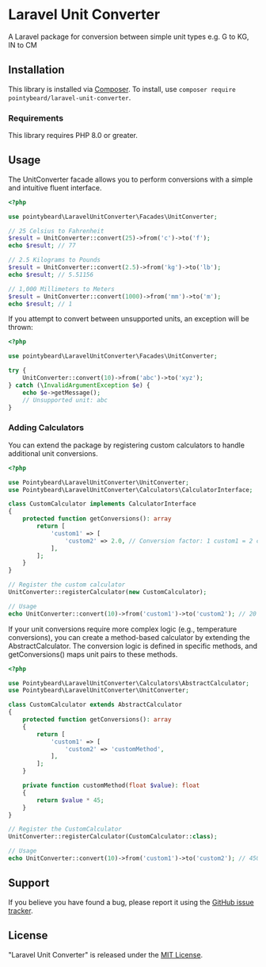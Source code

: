 # Laravel Unit Converter

A Laravel package for conversion between simple unit types e.g. G to KG, IN to CM

## Installation

This library is installed via [Composer](http://getcomposer.org/). To install, use `composer require pointybeard/laravel-unit-converter`.

### Requirements

This library requires PHP 8.0 or greater.

## Usage

The UnitConverter facade allows you to perform conversions with a simple and intuitive fluent interface.

```php
<?php

use pointybeard\LaravelUnitConverter\Facades\UnitConverter;

// 25 Celsius to Fahrenheit
$result = UnitConverter::convert(25)->from('c')->to('f');
echo $result; // 77

// 2.5 Kilograms to Pounds
$result = UnitConverter::convert(2.5)->from('kg')->to('lb');
echo $result; // 5.51156

// 1,000 Millimeters to Meters
$result = UnitConverter::convert(1000)->from('mm')->to('m');
echo $result; // 1

```

If you attempt to convert between unsupported units, an exception will be thrown:

```php
<?php

use pointybeard\LaravelUnitConverter\Facades\UnitConverter;

try {
    UnitConverter::convert(10)->from('abc')->to('xyz');
} catch (\InvalidArgumentException $e) {
    echo $e->getMessage(); 
    // Unsupported unit: abc
}

```

### Adding Calculators

You can extend the package by registering custom calculators to handle additional unit conversions.

```php
<?php

use Pointybeard\LaravelUnitConverter\UnitConverter;
use Pointybeard\LaravelUnitConverter\Calculators\CalculatorInterface;

class CustomCalculator implements CalculatorInterface
{
    protected function getConversions(): array
        return [
            'custom1' => [
                'custom2' => 2.0, // Conversion factor: 1 custom1 = 2 custom2
            ],
        ];
    }
}

// Register the custom calculator
UnitConverter::registerCalculator(new CustomCalculator);

// Usage
echo UnitConverter::convert(10)->from('custom1')->to('custom2'); // 20
```

If your unit conversions require more complex logic (e.g., temperature conversions), you can create a method-based calculator by extending the AbstractCalculator. The conversion logic is defined in specific methods, and getConversions() maps unit pairs to these methods.

```php
<?php

use Pointybeard\LaravelUnitConverter\Calculators\AbstractCalculator;
use Pointybeard\LaravelUnitConverter\UnitConverter;

class CustomCalculator extends AbstractCalculator
{
    protected function getConversions(): array
    {
        return [
            'custom1' => [
                'custom2' => 'customMethod',
            ],
        ];
    }

    private function customMethod(float $value): float
    {
        return $value * 45;
    }
}

// Register the CustomCalculator
UnitConverter::registerCalculator(CustomCalculator::class);

// Usage
echo UnitConverter::convert(10)->from('custom1')->to('custom2'); // 450
```

## Support

If you believe you have found a bug, please report it using the [GitHub issue tracker](https://github.com/pointybeard/unit-converter/issues).

## License

"Laravel Unit Converter" is released under the [MIT License](http://www.opensource.org/licenses/MIT).
